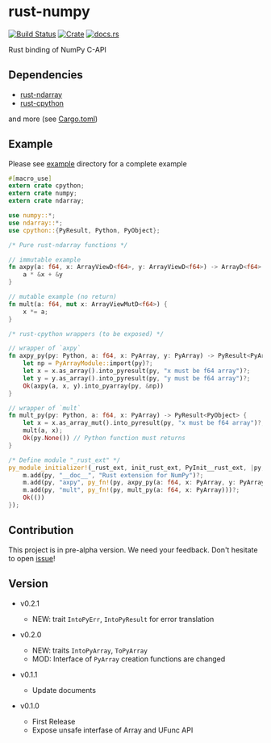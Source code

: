 rust-numpy
===========
[![Build Status](http://35.187.150.216/api/badges/termoshtt/rust-numpy/status.svg)](http://35.187.150.216/termoshtt/rust-numpy)
[![Crate](http://meritbadge.herokuapp.com/numpy)](https://crates.io/crates/numpy)
[![docs.rs](https://docs.rs/numpy/badge.svg)](https://docs.rs/numpy)

Rust binding of NumPy C-API

Dependencies
-------------

- [rust-ndarray](https://github.com/bluss/rust-ndarray)
- [rust-cpython](https://github.com/dgrunwald/rust-cpython)

and more (see [Cargo.toml](Cargo.toml))

Example
---------
Please see [example](example) directory for a complete example

```rust
#[macro_use]
extern crate cpython;
extern crate numpy;
extern crate ndarray;

use numpy::*;
use ndarray::*;
use cpython::{PyResult, Python, PyObject};

/* Pure rust-ndarray functions */

// immutable example
fn axpy(a: f64, x: ArrayViewD<f64>, y: ArrayViewD<f64>) -> ArrayD<f64> {
    a * &x + &y
}

// mutable example (no return)
fn mult(a: f64, mut x: ArrayViewMutD<f64>) {
    x *= a;
}

/* rust-cpython wrappers (to be exposed) */

// wrapper of `axpy`
fn axpy_py(py: Python, a: f64, x: PyArray, y: PyArray) -> PyResult<PyArray> {
    let np = PyArrayModule::import(py)?;
    let x = x.as_array().into_pyresult(py, "x must be f64 array")?;
    let y = y.as_array().into_pyresult(py, "y must be f64 array")?;
    Ok(axpy(a, x, y).into_pyarray(py, &np))
}

// wrapper of `mult`
fn mult_py(py: Python, a: f64, x: PyArray) -> PyResult<PyObject> {
    let x = x.as_array_mut().into_pyresult(py, "x must be f64 array")?;
    mult(a, x);
    Ok(py.None()) // Python function must returns
}

/* Define module "_rust_ext" */
py_module_initializer!(_rust_ext, init_rust_ext, PyInit__rust_ext, |py, m| {
    m.add(py, "__doc__", "Rust extension for NumPy")?;
    m.add(py, "axpy", py_fn!(py, axpy_py(a: f64, x: PyArray, y: PyArray)))?;
    m.add(py, "mult", py_fn!(py, mult_py(a: f64, x: PyArray)))?;
    Ok(())
});
```

Contribution
-------------
This project is in pre-alpha version.
We need your feedback. Don't hesitate to open [issue](https://github.com/termoshtt/rust-numpy/issues)!

Version
--------

- v0.2.1
  - NEW: trait `IntoPyErr`, `IntoPyResult` for error translation

- v0.2.0
  - NEW: traits `IntoPyArray`, `ToPyArray`
  - MOD: Interface of `PyArray` creation functions are changed

- v0.1.1
  - Update documents

- v0.1.0
  - First Release
  - Expose unsafe interfase of Array and UFunc API
